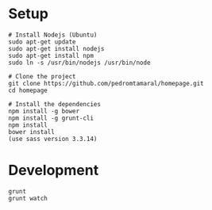 # Setup

    # Install Nodejs (Ubuntu)
    sudo apt-get update
    sudo apt-get install nodejs
    sudo apt-get install npm
    sudo ln -s /usr/bin/nodejs /usr/bin/node
    
    # Clone the project
    git clone https://github.com/pedromtamaral/homepage.git
    cd homepage
    
    # Install the dependencies
    npm install -g bower
    npm install -g grunt-cli
    npm install
    bower install
    (use sass version 3.3.14)

# Development

    grunt
    grunt watch
